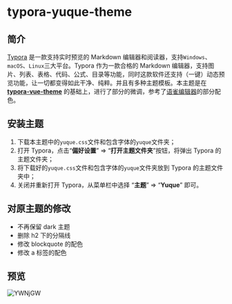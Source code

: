 # typora-yuque-theme

## 简介

[Typora](https://www.typora.io/) 是一款支持实时预览的 Markdown 编辑器和阅读器，支持`Windows`、`macOS`、`Linux`三大平台。Typora 作为一款合格的 Markdown 编辑器，支持图片、列表、表格、代码、公式、目录等功能，同时这款软件还支持（一键）动态预览功能，让一切都变得如此干净、纯粹。并且有多种主题模板。本主题是在 **[typora-vue-theme](https://github.com/blinkfox/typora-vue-theme)** 的基础上，进行了部分的微调，参考了[语雀编辑器](https://www.yuque.com/)的部分配色。

## 安装主题

1. 下载本主题中的`yuque.css`文件和包含字体的`yuque`文件夹；
2. 打开 Typora，点击“**偏好设置**” => “**打开主题文件夹**”按钮，将弹出 Typora 的主题文件夹；
3. 将下载好的`yuque.css`文件和包含字体的`yuque`文件夹放到 Typora 的主题文件夹中；
4. 关闭并重新打开 Typora，从菜单栏中选择 “**主题**” => “**Yuque**” 即可。

## 对原主题的修改
* 不再保留 dark 主题
* 删除 h2 下的分隔线
* 修改 blockquote 的配色
* 修改 a 标签的配色

## 预览
![YWNjGW](https://cdn.jsdelivr.net/gh/osssh/oss@master/img/2020/04/12/YWNjGW.png)